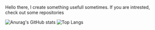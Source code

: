 Hello there, I create something usefull sometimes.
If you are intrested, check out some repositories

![Anurag's GitHub stats](https://github-readme-stats-selfhost.vercel.app/api?username=luiggi33&count_private=true&theme=dark&show_icons=true)
![Top Langs](https://github-readme-stats-selfhost.vercel.app/api/top-langs/?username=luiggi33&layout=compact&theme=dark)
